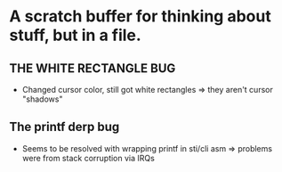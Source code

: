 # A scratch buffer for thinking about stuff, but in a file.

## THE WHITE RECTANGLE BUG

* Changed cursor color, still got white rectangles
	=> they aren't cursor "shadows"

## The printf derp bug

* Seems to be resolved with wrapping printf in sti/cli asm
	=> problems were from stack corruption via IRQs

